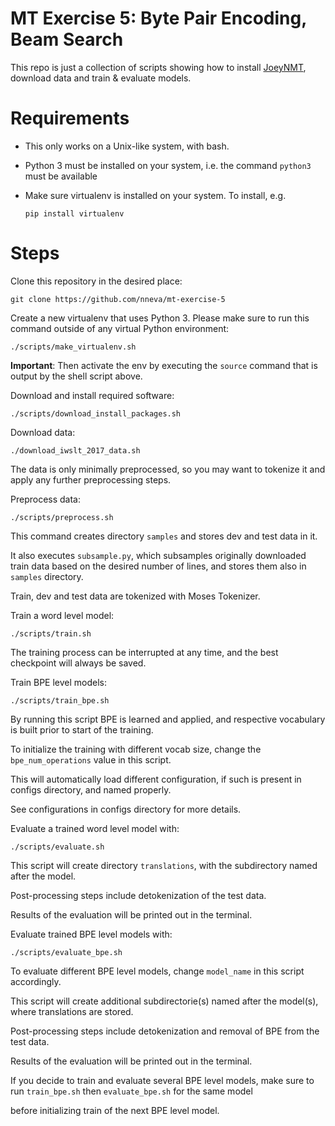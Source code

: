 # MT Exercise 5: Byte Pair Encoding, Beam Search

This repo is just a collection of scripts showing how to install [JoeyNMT](https://github.com/joeynmt/joeynmt), download
data and train & evaluate models.

# Requirements

- This only works on a Unix-like system, with bash.
- Python 3 must be installed on your system, i.e. the command `python3` must be available
- Make sure virtualenv is installed on your system. To install, e.g.

    `pip install virtualenv`

# Steps

Clone this repository in the desired place:

    git clone https://github.com/nneva/mt-exercise-5

Create a new virtualenv that uses Python 3. Please make sure to run this command outside of any virtual Python environment:

    ./scripts/make_virtualenv.sh

**Important**: Then activate the env by executing the `source` command that is output by the shell script above.

Download and install required software:

    ./scripts/download_install_packages.sh

Download data:

    ./download_iwslt_2017_data.sh

The data is only minimally preprocessed, so you may want to tokenize it and apply any further preprocessing steps.

Preprocess data:

    ./scripts/preprocess.sh

This command creates directory `samples` and stores dev and test data in it. 

It also executes `subsample.py`, which subsamples originally downloaded train data based on the desired number of lines, and stores them also in `samples` directory. 

Train, dev and test data are tokenized with Moses Tokenizer. 

Train a word level model:

    ./scripts/train.sh

The training process can be interrupted at any time, and the best checkpoint will always be saved.

Train BPE level models:

    ./scripts/train_bpe.sh

By running this script BPE is learned and applied, and respective vocabulary is built prior to start of the training. 

To initialize the training with different vocab size, change the `bpe_num_operations` value in this script.

This will automatically load different configuration, if such is present in configs directory, and named properly.

See configurations in configs directory for more details.

Evaluate a trained word level model with:

    ./scripts/evaluate.sh

This script will create directory `translations`, with the subdirectory named after the model.

Post-processing steps include detokenization of the test data.

Results of the evaluation will be printed out in the terminal.

Evaluate trained BPE level models with:

    ./scripts/evaluate_bpe.sh

To evaluate different BPE level models, change `model_name` in this script accordingly.

This script will create additional subdirectorie(s) named after the model(s), where translations are stored.

Post-processing steps include detokenization and removal of BPE from the test data.

Results of the evaluation will be printed out in the terminal.

If you decide to train and evaluate several BPE level models, make sure to run `train_bpe.sh` then `evaluate_bpe.sh` for the same model 

before initializing train of the next BPE level model.



